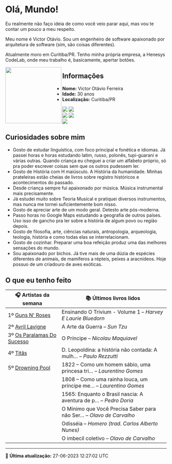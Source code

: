 # Olá, Mundo!

Eu realmente não faço ideia de como você veio parar aqui, mas vou te contar um pouco a meu respeito.

Meu nome é Victor Otávio. Sou um engenheiro de software apaixonado por arquitetura de software (sim, são coisas diferentes).

Atualmente moro em Curitiba/PR. Tenho minha própria empresa, a Henesys CodeLab, onde meu trabalho é, basicamente, apertar botões.

<img align="left" src="https://github.com/vctrtvfrrr/vctrtvfrrr/raw/master/octocat.png" alt="" width="175" />

## Informações

- **Nome:** Victor Otávio Ferreira
- **Idade:** 30 anos
- **Localização:** Curitiba/PR

[![](https://img.shields.io/badge/LinkedIn-victorotavio-blue)](https://www.linkedin.com/in/victorotavio/) [![](https://img.shields.io/badge/Twitter-@vctrtvfrrr-blue)](https://twitter.com/vctrtvfrrr)  
[![](https://img.shields.io/badge/GitHub-vctrtvfrrr-24292e)](https://github.com/vctrtvfrrr) [![](https://img.shields.io/badge/GitLab-vctrtvfrrr-ec5d16)](https://gitlab.com/vctrtvfrrr)  
[![](https://img.shields.io/badge/Email-victor@otavioferreira.com.br-red)](mailto:victor@otavioferreira.com.br)  

## Curiosidades sobre mim

-   Gosto de estudar linguística, com foco principal e fonética e idiomas. Já passei horas e horas estudando latim, russo, polonês, tupi-guarani e várias outras. Quando criança eu cheguei a criar um alfabeto próprio, só pra poder escrever coisas sem que os outros pudessem ler.
-   Gosto de História com H maiúsculo. A História da humanidade. Minhas prateleiras estão cheias de livros sobre registro históricos e acontecimentos do passado.
-   Desde criança sempre fui apaixonado por música. Música instrumental mais precisamente.
-   Já estudei muito sobre Teoria Musical e pratiquei diversos instrumentos, mas nunca me tornei suficientemente bom nisso.
-   Gosto de apreciar arte de um modo geral. Detesto arte pós-moderna.
-   Passo horas no Google Maps estudando a geografia de outros países. Uso isso de gancho pra ler sobre a história de algum povo ou região depois.
-   Gosto de filosofia, arte, ciências naturais, antropologia, arqueologia, teologia, história e como todas elas se interrelacionam.
-   Gosto de cozinhar. Preparar uma boa refeição produz uma das melhores sensações do mundo.
-   Sou apaixonado por bichos. Já tive mais de uma dúzia de espécies diferentes de animais, de mamiferos a répteis, peixes a aracnídeos. Hoje possuo de um criadouro de aves exóticas.


## O que eu tenho feito

|                              🎧 Artistas da semana                              |                      📚 Últimos livros lidos                      |
|---------------------------------------------------------------------------------|-------------------------------------------------------------------|
| 1º [Guns N' Roses](https://www.last.fm/music/Guns+N%27+Roses)                   | Ensinando O Trivium - Volume 1	–	_Harvey E Laurie Bluedorn_         |
| 2º [Avril Lavigne](https://www.last.fm/music/Avril+Lavigne)                     | A Arte da Guerra	–	_Sun Tzu_                                        |
| 3º [Os Paralamas Do Sucesso](https://www.last.fm/music/Os+Paralamas+Do+Sucesso) | O Príncipe	–	_Nicolau Maquiavel_                                    |
| 4º [Titãs](https://www.last.fm/music/Tit%C3%A3s)                                | D. Leopoldina: a história não contada: A mulh…	–	_Paulo Rezzutti_   |
| 5º [Drowning Pool](https://www.last.fm/music/Drowning+Pool)                     | 1822 – Como um homem sábio, uma princesa tri…	–	_Laurentino Gomes_  |
|                                                                                 | 1808 – Como uma rainha louca, um príncipe me…	–	_Laurentino Gomes_  |
|                                                                                 | 1565: Enquanto o Brasil nascia: A aventura de p…	–	_Pedro Doria_    |
|                                                                                 | O Mínimo que Você Precisa Saber para não Ser…	–	_Olavo de Carvalho_ |
|                                                                                 | Odisséia	–	_Homero (trad. Carlos Alberto Nunes)_                    |
|                                                                                 | O imbecil coletivo	–	_Olavo de Carvalho_                            |


---

🚀 **Última atualização:** 27-06-2023 12:27:02 UTC